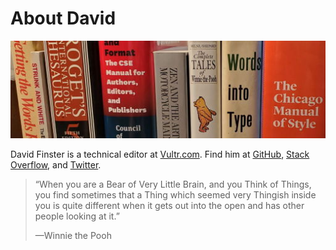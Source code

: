 # About David

![Header](/images/headerbanner.jpg)

David Finster is a technical editor at [Vultr.com](https://www.vultr.com). Find him at [GitHub](https://github.com/dfinr), [Stack Overflow](https://stackoverflow.com/users/13642710/dfinr?tab=profile), and [Twitter](https://twitter.com/dfinr).

> “When you are a Bear of Very Little Brain, and you Think of Things, you find sometimes that a Thing which seemed very Thingish inside you is quite different when it gets out into the open and has other people looking at it.”  
> 
> —Winnie the Pooh
